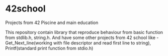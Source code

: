 # 42school
Projects from 42 Piscine and main education

This repository contain library that reproduce behaviour from basic function from stdlib.h, string.h.
And have some other projects from 42 school like - Get_Next_line(working with file descriptor and read first line to string),
Printf(standard print function from stdio.h)
